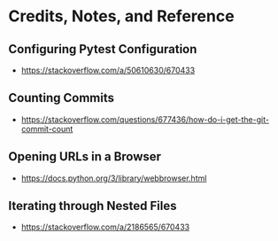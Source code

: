 # Credits, Notes, and Reference

## Configuring Pytest Configuration

  + https://stackoverflow.com/a/50610630/670433

## Counting Commits

  + https://stackoverflow.com/questions/677436/how-do-i-get-the-git-commit-count

## Opening URLs in a Browser

  + https://docs.python.org/3/library/webbrowser.html

## Iterating through Nested Files

  + https://stackoverflow.com/a/2186565/670433
